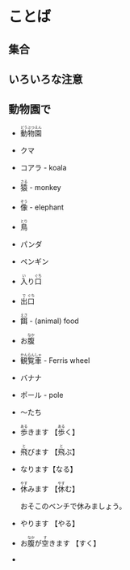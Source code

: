# ことば

## 集合

## いろいろな注意

## 動物園で

- <ruby>動<rt>どう</rt>物<rt>ぶつ</rt>園<rt>えん</rt></ruby>
- クマ
- コアラ - koala
- <ruby>猿<rt>さる</rt></ruby> - monkey
- <ruby>像<rt>ぞう</rt></ruby> - elephant
- <ruby>鳥<rt>とり</rt></ruby>
- パンダ
- ペンギン
- <ruby>入<rt>い</rt>り<rt></rt>口<rt>ぐち</rt></ruby>
- <ruby>出<rt>で</rt>口<rt>ぐち</rt></ruby>
- <ruby>餌<rt>えさ<rt></ruby> - (animal) food
- <ruby>お<rt></rt>腹<rt>なか</rt></ruby>
- <ruby>観<rt>かん</rt>覧<rt>らん</rt>車<rt>しゃ</rt></ruby> - Ferris wheel
- バナナ
- ポール - pole
- ～たち
- <ruby>歩<rt>ある</rt>きます</ruby> 【<ruby>歩<rt>ある</rt>く</ruby>】
- <ruby>飛<rt>と</rt>びます</ruby> 【<ruby>飛<rt>と</rt>ぶ</ruby>】
- なります【なる】
- <ruby>休<rt>やす</rt>みます</ruby> 【<ruby>休<rt>やす</rt>む</ruby>】

    おそこのベンチで休みましょう。

- やります 【やる】
- <ruby>お<rt></rt>腹<rt>なか</rt>が<rt></rt>空<rt>す</rt>きます</ruby> 【すく】
-
